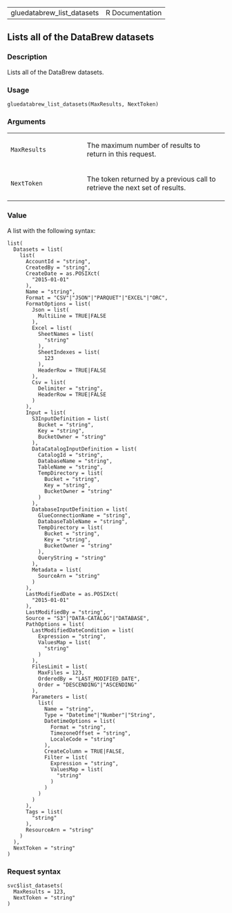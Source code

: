 <table style="width: 100%;">
<tbody>
<tr class="odd">
<td>gluedatabrew_list_datasets</td>
<td style="text-align: right;">R Documentation</td>
</tr>
</tbody>
</table>

## Lists all of the DataBrew datasets

### Description

Lists all of the DataBrew datasets.

### Usage

    gluedatabrew_list_datasets(MaxResults, NextToken)

### Arguments

<table>
<colgroup>
<col style="width: 35%" />
<col style="width: 65%" />
</colgroup>
<tbody>
<tr class="odd">
<td><code
id="gluedatabrew_list_datasets_:_MaxResults">MaxResults</code></td>
<td><p>The maximum number of results to return in this request.</p></td>
</tr>
<tr class="even">
<td><code
id="gluedatabrew_list_datasets_:_NextToken">NextToken</code></td>
<td><p>The token returned by a previous call to retrieve the next set of
results.</p></td>
</tr>
</tbody>
</table>

### Value

A list with the following syntax:

    list(
      Datasets = list(
        list(
          AccountId = "string",
          CreatedBy = "string",
          CreateDate = as.POSIXct(
            "2015-01-01"
          ),
          Name = "string",
          Format = "CSV"|"JSON"|"PARQUET"|"EXCEL"|"ORC",
          FormatOptions = list(
            Json = list(
              MultiLine = TRUE|FALSE
            ),
            Excel = list(
              SheetNames = list(
                "string"
              ),
              SheetIndexes = list(
                123
              ),
              HeaderRow = TRUE|FALSE
            ),
            Csv = list(
              Delimiter = "string",
              HeaderRow = TRUE|FALSE
            )
          ),
          Input = list(
            S3InputDefinition = list(
              Bucket = "string",
              Key = "string",
              BucketOwner = "string"
            ),
            DataCatalogInputDefinition = list(
              CatalogId = "string",
              DatabaseName = "string",
              TableName = "string",
              TempDirectory = list(
                Bucket = "string",
                Key = "string",
                BucketOwner = "string"
              )
            ),
            DatabaseInputDefinition = list(
              GlueConnectionName = "string",
              DatabaseTableName = "string",
              TempDirectory = list(
                Bucket = "string",
                Key = "string",
                BucketOwner = "string"
              ),
              QueryString = "string"
            ),
            Metadata = list(
              SourceArn = "string"
            )
          ),
          LastModifiedDate = as.POSIXct(
            "2015-01-01"
          ),
          LastModifiedBy = "string",
          Source = "S3"|"DATA-CATALOG"|"DATABASE",
          PathOptions = list(
            LastModifiedDateCondition = list(
              Expression = "string",
              ValuesMap = list(
                "string"
              )
            ),
            FilesLimit = list(
              MaxFiles = 123,
              OrderedBy = "LAST_MODIFIED_DATE",
              Order = "DESCENDING"|"ASCENDING"
            ),
            Parameters = list(
              list(
                Name = "string",
                Type = "Datetime"|"Number"|"String",
                DatetimeOptions = list(
                  Format = "string",
                  TimezoneOffset = "string",
                  LocaleCode = "string"
                ),
                CreateColumn = TRUE|FALSE,
                Filter = list(
                  Expression = "string",
                  ValuesMap = list(
                    "string"
                  )
                )
              )
            )
          ),
          Tags = list(
            "string"
          ),
          ResourceArn = "string"
        )
      ),
      NextToken = "string"
    )

### Request syntax

    svc$list_datasets(
      MaxResults = 123,
      NextToken = "string"
    )
